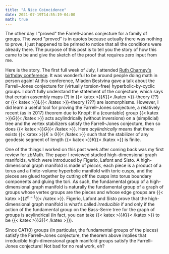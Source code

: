 ```yaml
---
title: "A Nice Coincidence"
date: 2021-07-19T14:55:19-04:00
math: true
---
```

The other day I "proved" the Farrell–Jones conjecture for a family of groups.
The word "proved" is in quotes because actually there was nothing to prove,
I just happened to be primed to notice that all the conditions were already there.
The purpose of this post is to tell you the story of how this came to be
and give the sketch of the proof that requires zero input from me.

Here is the story.
The first full week of July,
I attended [Ruth Charney's birthday conference](https://homepages.warwick.ac.uk/~masmbe/Charney/).
It was wonderful to be around people doing math in person again!
At this conference, Mladen Bestvina gave a talk about the Farrell–Jones conjecture
for (virtually torsion-free) hyperbolic-by-cyclic groups.
I don't fully understand the statement of the conjecture,
which says that certain assembly maps (?) in {{< katex >}}$K${{< /katex >}}-theory (??) or {{< katex >}}$L${{< /katex >}}-theory (???) are isomorphisms.
However, I did learn a useful tool for proving the Farrell–Jones conjecture,
a relatively recent (as in 2017) theorem due to Knopf:
if a (countable) group {{< katex >}}$G${{< /katex >}} acts acylindrically (without inversions) on a (simplicial) tree 
and the vertex stabilizers satisfy the Farrell–Jones conjecture, then so does {{< katex >}}$G${{< /katex >}}.
Here *acylindrically* means that there exists {{< katex >}}$K \ge 0${{< /katex >}} such that the stabilizer
of any geodesic segment of length {{< katex >}}$K${{< /katex >}} is finite.

One of the things I worked on this past week after coming back was my first review for zbMath.
The paper I reviewed studied high-dimensional graph manifolds,
which were introduced by Figerio, Lafont and Sisto.
A high-dimensional graph manifold is made of *pieces,*
each piece is a product of a torus and
a finite-volume hyperbolic manifold with toric cusps,
and the pieces are glued together by cutting off the cusps
into torus boundary components and gluing the tori.
As such, the fundamental group of a high-dimensional graph manifold is naturally
the fundamental group of a graph of groups
whose vertex groups are the pieces and whose edge groups are {{< katex >}}$\mathbb{Z}^{n-1}${{< /katex >}}.
Figerio, Lafont and Sisto prove that the high-dimensional graph manifold is
what's called *irreducible* if and only if the action of the fundamental group
on the Bass–Serre tree for the graph of groups is acylindrical (in fact, you can take {{< katex >}}$K${{< /katex >}} to be {{< katex >}}$3${{< /katex >}}).

Since CAT(0) groups (in particular, the fundamental groups of the pieces)
satisfy the Farrell–Jones conjecture,
the theorem above implies that irreducible high-dimensional graph manifold groups
satisfy the Farrell–Jones conjecture!
Not bad for no real work, eh?
